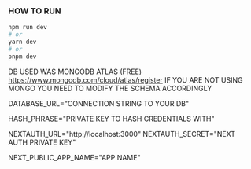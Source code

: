 ### HOW TO RUN

```bash
npm run dev
# or
yarn dev
# or
pnpm dev
```

DB USED WAS MONGODB ATLAS (FREE) https://www.mongodb.com/cloud/atlas/register
IF YOU ARE NOT USING MONGO YOU NEED TO MODIFY THE SCHEMA ACCORDINGLY

DATABASE_URL="CONNECTION STRING TO YOUR DB"

HASH_PHRASE="PRIVATE KEY TO HASH CREDENTIALS WITH"

NEXTAUTH_URL="http://localhost:3000"
NEXTAUTH_SECRET="NEXT AUTH PRIVATE KEY"

NEXT_PUBLIC_APP_NAME="APP NAME"
